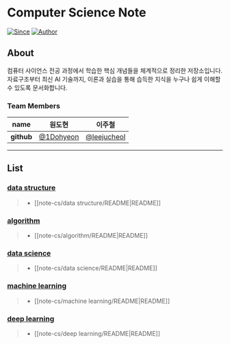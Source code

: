 # Computer Science Note

[![Since](https://img.shields.io/badge/since-2025-brightgreen.svg)]()  [![Author](https://img.shields.io/badge/author-1Dohyeon-orange.svg)]()

## About

컴퓨터 사이언스 전공 과정에서 학습한 핵심 개념들을 체계적으로 정리한 저장소입니다. 자료구조부터 최신 AI 기술까지, 이론과 실습을 통해 습득한 지식을 누구나 쉽게 이해할 수 있도록 문서화합니다.

### Team Members

| **name**    | 원도현                                                                                                                  | 이주철                                                                                                                        |
| ----------- | -------------------------------------------------------------------------------------------------------------------- | -------------------------------------------------------------------------------------------------------------------------- |
| **github**  | [@1Dohyeon](https://github.com/1Dohyeon)                                                                             | [@leejucheol](https://github.com/leejucheol)                                                                               |

---
## List
### [data structure](https://github.com/DOforTU/note-cs/blob/dohyeon/data%20structure/data%20structure.md) 
> - [[note-cs/data structure/README|README]]
###  [algorithm](https://github.com/DOforTU/note-cs/blob/dohyeon/algorithm/algorithm.md) 
> - [[note-cs/algorithm/README|README]]
### [data science](https://github.com/DOforTU/note-cs/tree/dohyeon/data%20science)
> - [[note-cs/data science/README|README]]
### [machine learning](https://github.com/DOforTU/note-cs/tree/dohyeon/machine%learning)
> - [[note-cs/machine learning/README|README]]
### [deep learning](https://github.com/DOforTU/note-cs/tree/dohyeon/deep%learning)
> - [[note-cs/deep learning/README|README]]